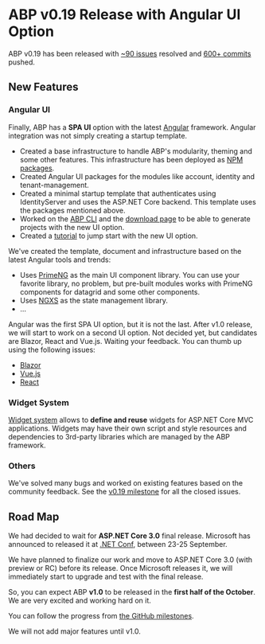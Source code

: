 # ABP v0.19 Release with Angular UI Option

ABP v0.19 has been released with [~90 issues](https://github.com/abpframework/abp/milestone/17?closed=1) resolved and [600+ commits](https://github.com/abpframework/abp/compare/0.18.1...0.19.0) pushed.

## New Features

### Angular UI

Finally, ABP has a **SPA UI** option with the latest [Angular](https://angular.io/) framework. Angular integration was not simply creating a startup template.

* Created a base infrastructure to handle ABP's modularity, theming and some other features. This infrastructure has been deployed as [NPM packages](https://github.com/abpframework/abp/tree/dev/npm/ng-packs/packages).
* Created Angular UI packages for the modules like account, identity and tenant-management.
* Created a minimal startup template that authenticates using IdentityServer and uses the ASP.NET Core backend. This template uses the packages mentioned above.
* Worked on the [ABP CLI](https://docs.abp.io/en/abp/latest/CLI) and the [download page](https://abp.io/get-started) to be able to generate projects with the new UI option.
* Created a [tutorial](https://docs.abp.io/en/abp/latest/Tutorials/Angular/Part-I) to jump start with the new UI option.

We've created the template, document and infrastructure based on the latest Angular tools and trends:

* Uses [PrimeNG](https://www.primefaces.org/primeng/) as the main UI component library. You can use your favorite library, no problem, but pre-built modules works with PrimeNG components for datagrid and some other components.
* Uses [NGXS](https://ngxs.gitbook.io/ngxs/) as the state management library.
* ...

Angular was the first SPA UI option, but it is not the last. After v1.0 release, we will start to work on a second UI option. Not decided yet, but candidates are Blazor, React and Vue.js. Waiting your feedback. You can thumb up using the following issues:

* [Blazor](https://github.com/abpframework/abp/issues/394)
* [Vue.js](https://github.com/abpframework/abp/issues/1168)
* [React](https://github.com/abpframework/abp/issues/1638)

### Widget System

[Widget system](https://docs.abp.io/en/abp/latest/AspNetCore/Widgets) allows to **define and reuse** widgets for ASP.NET Core MVC applications. Widgets may have their own script and style resources and dependencies to 3rd-party libraries which are managed by the ABP framework.

### Others

We've solved many bugs and worked on existing features based on the community feedback. See the [v0.19 milestone](https://github.com/abpframework/abp/milestone/17?closed=1) for all the closed issues.

## Road Map

We had decided to wait for **ASP.NET Core 3.0** final release. Microsoft has announced to released it at [.NET Conf](https://www.dotnetconf.net/), between 23-25 September.

We have planned to finalize our work and move to ASP.NET Core 3.0 (with preview or RC) before its release. Once Microsoft releases it, we will immediately start to upgrade and test with the final release.

So, you can expect ABP **v1.0** to be released in the **first half of the October**. We are very excited and working hard on it.

You can follow the progress from [the GitHub milestones](https://github.com/abpframework/abp/milestones).

We will not add major features until v1.0.